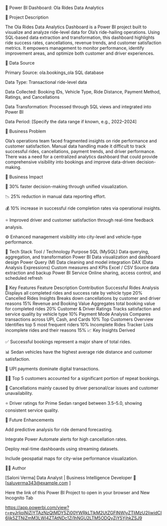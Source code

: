 🚖 Power BI Dashboard: Ola Rides Data Analytics

📝 Project Description

The Ola Rides Data Analytics Dashboard is a Power BI project built to visualize and analyze ride-level data for Ola’s ride-hailing operations. Using SQL-based data extraction and transformation, this dashboard highlights ride success rates, cancellations, revenue trends, and customer satisfaction metrics. It empowers management to monitor performance, identify improvement areas, and optimize both customer and driver experiences.

📂 Data Source

Primary Source: ola.bookings_ola SQL database

Data Type: Transactional ride-level data

Data Collected: Booking IDs, Vehicle Type, Ride Distance, Payment Method, Ratings, and Cancellations

Data Transformation: Processed through SQL views and integrated into Power BI

Data Period: [Specify the data range if known, e.g., 2022–2024]

🧠 Business Problem

Ola’s operations team faced fragmented insights on ride performance and customer satisfaction. Manual data handling made it difficult to track successful rides, cancellations, payment trends, and driver performance. There was a need for a centralized analytics dashboard that could provide comprehensive visibility into bookings and improve data-driven decision-making.

💼 Business Impact

🚗 30% faster decision-making through unified visualization.

📉 25% reduction in manual data reporting effort.

💰 10% increase in successful ride completion rates via operational insights.

⭐ Improved driver and customer satisfaction through real-time feedback analysis.

⚙️ Enhanced management visibility into city-level and vehicle-type performance.

🧰 Tech Stack
Tool / Technology	Purpose
SQL (MySQL)	Data querying, aggregation, and transformation
Power BI	Data visualization and dashboard design
Power Query (M)	Data cleaning and model integration
DAX (Data Analysis Expressions)	Custom measures and KPIs
Excel / CSV	Source data extraction and backup
Power BI Service	Online sharing, access control, and scheduled refresh

🚀 Key Features
Feature	Description	Contribution
Successful Rides Analysis	Displays all completed rides and success rate by vehicle type	20%
Cancelled Rides Insights	Breaks down cancellations by customer and driver reasons	15%
Revenue and Booking Value	Aggregates total booking value for completed rides	20%
Customer & Driver Ratings	Tracks satisfaction and service quality by vehicle type	10%
Payment Mode Analysis	Compares transactions across UPI, Cash, and Cards	10%
Top Customers Overview	Identifies top 5 most frequent riders	10%
Incomplete Rides Tracker	Lists incomplete rides and their reasons	15%
📈 Key Insights Derived

✅ Successful bookings represent a major share of total rides.

📊 Sedan vehicles have the highest average ride distance and customer satisfaction.

💸 UPI payments dominate digital transactions.

🙍‍♂️ Top 5 customers accounted for a significant portion of repeat bookings.

🚫 Cancellations mainly caused by driver personal/car issues and customer unavailability.

⭐ Driver ratings for Prime Sedan ranged between 3.5–5.0, showing consistent service quality.

🔮 Future Enhancements

Add predictive analysis for ride demand forecasting.

Integrate Power Automate alerts for high cancellation rates.

Deploy real-time dashboards using streaming datasets.

Include geospatial maps for city-wise performance visualization.

👨‍💻 Author

[Saloni Verma]
Data Analyst | Business Intelligence Developer
📧 [saluverma343@example.com
]


Here the link of this Power BI Project to open in your browser and New Incognito Tab

https://app.powerbi.com/view?r=eyJrIjoiNjZjYTAzNzQtMDY5Zi00YWRkLTlkM2UtZGFlNWIyZTljMzU2IiwidCI6Ijk5ZTNiZmM3LWI4ZTAtNDc1Zi1hNGU2LTM5ODQyZjY5YjhkZSJ9
